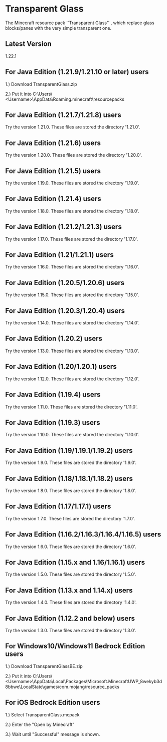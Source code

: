 # Transparent Glass

The Minecraft resource pack ``Transparent Glass'' , which replace glass blocks/panes with the very simple transparent one.

## Latest Version

1.22.1

## For Java Edition (1.21.9/1.21.10 or later) users

1.) Download TransparentGlass.zip

2.) Put it into C:\Users\\\<Username\>\AppData\Roaming\.minecraft\resourcepacks

## For Java Edition (1.21.7/1.21.8) users

Try the version 1.21.0. These files are stored the directory '1.21.0'.

## For Java Edition (1.21.6) users

Try the version 1.20.0. These files are stored the directory '1.20.0'.

## For Java Edition (1.21.5) users

Try the version 1.19.0. These files are stored the directory '1.19.0'.

## For Java Edition (1.21.4) users

Try the version 1.18.0. These files are stored the directory '1.18.0'.

## For Java Edition (1.21.2/1.21.3) users

Try the version 1.17.0. These files are stored the directory '1.17.0'.

## For Java Edition (1.21/1.21.1) users

Try the version 1.16.0. These files are stored the directory '1.16.0'.

## For Java Edition (1.20.5/1.20.6) users

Try the version 1.15.0. These files are stored the directory '1.15.0'.

## For Java Edition (1.20.3/1.20.4) users

Try the version 1.14.0. These files are stored the directory '1.14.0'.

## For Java Edition (1.20.2) users

Try the version 1.13.0. These files are stored the directory '1.13.0'.

## For Java Edition (1.20/1.20.1) users

Try the version 1.12.0. These files are stored the directory '1.12.0'.

## For Java Edition (1.19.4) users

Try the version 1.11.0. These files are stored the directory '1.11.0'.

## For Java Edition (1.19.3) users

Try the version 1.10.0. These files are stored the directory '1.10.0'.

## For Java Edition (1.19/1.19.1/1.19.2) users

Try the version 1.9.0. These files are stored the directory '1.9.0'.

## For Java Edition (1.18/1.18.1/1.18.2) users

Try the version 1.8.0. These files are stored the directory '1.8.0'.

## For Java Edition (1.17/1.17.1) users

Try the version 1.7.0. These files are stored the directory '1.7.0'.

## For Java Edition (1.16.2/1.16.3/1.16.4/1.16.5) users

Try the version 1.6.0. These files are stored the directory '1.6.0'.

## For Java Edition (1.15.x and 1.16/1.16.1) users

Try the version 1.5.0. These files are stored the directory '1.5.0'.

## For Java Edition (1.13.x and 1.14.x) users

Try the version 1.4.0. These files are stored the directory '1.4.0'.

## For Java Edition (1.12.2 and below) users

Try the version 1.3.0. These files are stored the directory '1.3.0'.

## For Windows10/Windows11 Bedrock Edition users

1.) Download TransparentGlassBE.zip

2.) Put it into C:\Users\\\<Username\>\AppData\Local\Packages\Microsoft.MinecraftUWP_8wekyb3d8bbwe\LocalState\games\com.mojang\resource_packs

## For iOS Bedrock Edition users

1.) Select TransparentGlass.mcpack

2.) Enter the "Open by Minecraft"

3.) Wait until "Successful" message is shown.
